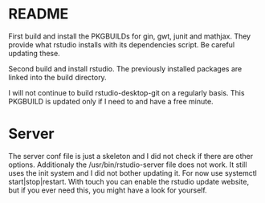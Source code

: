 README
=============

First build and install the PKGBUILDs for gin, gwt, junit and mathjax. They provide what rstudio installs with its dependencies script. Be careful updating these.

Second build and install rstudio. The previously installed packages are linked into the build directory.

I will not continue to build rstudio-desktop-git on a regularly basis. This PKGBUILD is updated only if I need to and have a free minute.

Server
=============

The server conf file is just a skeleton and I did not check if there are other options. Additionaly the /usr/bin/rstudio-server file does not work. It still uses the init system and I did not bother updating it. For now use systemctl start|stop|restart. With touch you can enable the rstudio update website, but if you ever need this, you might have a look for yourself.
